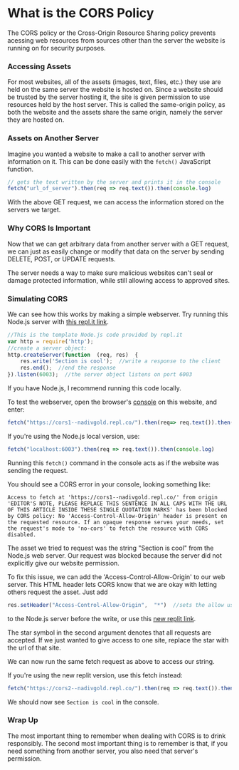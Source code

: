 # What is the CORS Policy
The CORS policy or the Cross-Origin Resource Sharing policy prevents acessing web resources from sources other than the server the website is running on for security purposes.   
### Accessing Assets
For most websites, all of the assets (images, text, files, etc.) they use are held on the same server the website is hosted on. Since a website should be trusted by the server hosting it, the site is given permission to use resources held by the host server. This is called the same-origin policy, as both the website and the assets share the same origin, namely the server they are hosted on. 
### Assets on Another Server
Imagine you wanted a website to make a call to another server with information on it. This can be done easily with the `fetch()` JavaScript function.
~~~javascript
// gets the text written by the server and prints it in the console
fetch("url_of_server").then(req => req.text()).then(console.log)
~~~
With the above GET request, we can access the information stored on the servers we target.
 
 ### Why CORS Is Important
Now that we can get arbitrary data from another server with a GET request, we can just as easily change or modify that data on the server by sending DELETE, POST, or UPDATE requests.  

The server needs a way to make sure malicious websites can't seal or damage protected information, while still allowing access to approved sites. 
### Simulating CORS
We can see how this works by making a simple webserver.  Try running this Node.js server with [this repl.it link](https://repl.it/@NadivGold/cors1).
~~~javascript
//This is the template Node.js code provided by repl.it
var http = require('http');
//create a server object:
http.createServer(function  (req, res)  {
	res.write('Section is cool');  //write a response to the client
	res.end();  //end the response
}).listen(6003);  //the server object listens on port 6003
~~~
If you have Node.js, I recommend running this code locally.

To test the webserver, open the browser's [console](https://support.monday.com/hc/en-us/articles/360002197259-How-to-Open-the-Developer-Console-in-your-Browser) on this website, and enter:
~~~javascript
fetch("https://cors1--nadivgold.repl.co/").then(req=> req.text()).then(console.log)
~~~
If you're using the Node.js local version, use:
~~~javascript
fetch("localhost:6003").then(req => req.text()).then(console.log)
~~~
Running this `fetch()` command in the console acts as if the website was sending the request.

You should see a CORS error in your console, looking something like:
~~~
Access to fetch at 'https://cors1--nadivgold.repl.co/' from origin 'EDITOR'S NOTE, PLEASE REPLACE THIS SENTENCE IN ALL CAPS WITH THE URL OF THIS ARTICLE INSIDE THESE SINGLE QUOTATION MARKS' has been blocked by CORS policy: No 'Access-Control-Allow-Origin' header is present on the requested resource. If an opaque response serves your needs, set the request's mode to 'no-cors' to fetch the resource with CORS disabled.
~~~
The asset we tried to request was the string "Section is cool" from the Node.js web server. Our request was blocked because the server did not explicitly give our website permission. 

To fix this issue, we can add the 'Access-Control-Allow-Origin' to our web server. This HTML header lets CORS know that we are okay with letting others request the asset. Just add
~~~javascript
res.setHeader("Access-Control-Allow-Origin",  "*")  //sets the allow use to all requests html header
~~~
to the Node.js server before the write, or use this [new replit link](https://repl.it/@NadivGold/cors2).

The star symbol in the second argument denotes that all requests are accepted. If we just wanted to give access to one site, replace the star with the url of that site. 

We can now run the same fetch request as above to access our string.

If you're using the new replit version, use this fetch instead:
~~~javascript
fetch("https://cors2--nadivgold.repl.co/").then(req => req.text()).then(console.log)
~~~

We should now see `Section is cool` in the console. 
### Wrap Up
The most important thing to remember when dealing with CORS is to drink responsibly. 
The second most important thing is to remember is that, if you need something from another server, you also need that server's permission.
